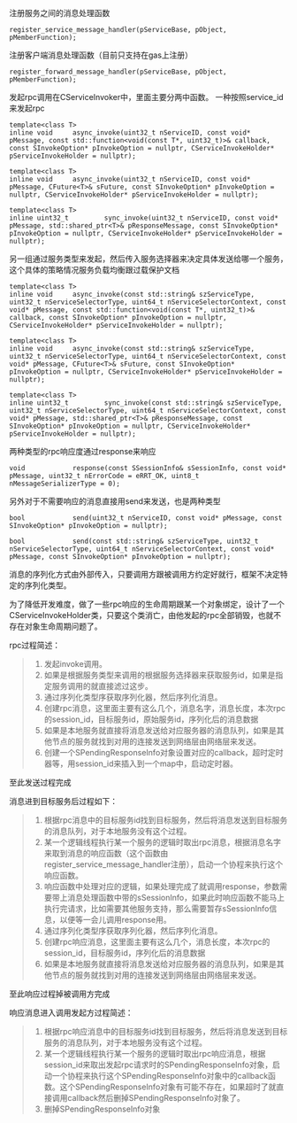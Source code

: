 ﻿注册服务之间的消息处理函数

```
register_service_message_handler(pServiceBase, pObject, pMemberFunction);
```

注册客户端消息处理函数（目前只支持在gas上注册）

```
register_forward_message_handler(pServiceBase, pObject, pMemberFunction);
```

发起rpc调用在CServiceInvoker中，里面主要分两中函数。
一种按照service_id来发起rpc
>
```
template<class T>
inline void		async_invoke(uint32_t nServiceID, const void* pMessage, const std::function<void(const T*, uint32_t)>& callback, const SInvokeOption* pInvokeOption = nullptr, CServiceInvokeHolder* pServiceInvokeHolder = nullptr);

template<class T>
inline void		async_invoke(uint32_t nServiceID, const void* pMessage, CFuture<T>& sFuture, const SInvokeOption* pInvokeOption = nullptr, CServiceInvokeHolder* pServiceInvokeHolder = nullptr);
		
template<class T>
inline uint32_t	        sync_invoke(uint32_t nServiceID, const void* pMessage, std::shared_ptr<T>& pResponseMessage, const SInvokeOption* pInvokeOption = nullptr, CServiceInvokeHolder* pServiceInvokeHolder = nullptr);
```
另一组通过服务类型来发起，然后传入服务选择器来决定具体发送给哪一个服务，这个具体的策略情况服务负载均衡跟过载保护文档

```
template<class T>
inline void		async_invoke(const std::string& szServiceType, uint32_t nServiceSelectorType, uint64_t nServiceSelectorContext, const void* pMessage, const std::function<void(const T*, uint32_t)>& callback, const SInvokeOption* pInvokeOption = nullptr, CServiceInvokeHolder* pServiceInvokeHolder = nullptr);
		
template<class T>
inline void		async_invoke(const std::string& szServiceType, uint32_t nServiceSelectorType, uint64_t nServiceSelectorContext, const void* pMessage, CFuture<T>& sFuture, const SInvokeOption* pInvokeOption = nullptr, CServiceInvokeHolder* pServiceInvokeHolder = nullptr);
	
template<class T>
inline uint32_t	        sync_invoke(const std::string& szServiceType, uint32_t nServiceSelectorType, uint64_t nServiceSelectorContext, const void* pMessage, std::shared_ptr<T>& pResponseMessage, const SInvokeOption* pInvokeOption = nullptr, CServiceInvokeHolder* pServiceInvokeHolder = nullptr);
```

两种类型的rpc响应度通过response来响应

```
void			response(const SSessionInfo& sSessionInfo, const void* pMessage, uint32_t nErrorCode = eRRT_OK, uint8_t nMessageSerializerType = 0);
```

另外对于不需要响应的消息直接用send来发送，也是两种类型

```
bool			send(uint32_t nServiceID, const void* pMessage, const SInvokeOption* pInvokeOption = nullptr);

bool			send(const std::string& szServiceType, uint32_t nServiceSelectorType, uint64_t nServiceSelectorContext, const void* pMessage, const SInvokeOption* pInvokeOption = nullptr);
```
消息的序列化方式由外部传入，只要调用方跟被调用方约定好就行，框架不决定特定的序列化类型。

为了降低开发难度，做了一些rpc响应的生命周期跟某一个对象绑定，设计了一个CServiceInvokeHolder类，只要这个类消亡，由他发起的rpc全部销毁，也就不存在对象生命周期问题了。

rpc过程简述：
> 1. 发起invoke调用。
> 2. 如果是根据服务类型来调用的根据服务选择器来获取服务id，如果是指定服务调用的就直接滤过这步。
> 3. 通过序列化类型序获取序列化器，然后序列化消息。
> 4. 创建rpc消息，这里面主要有这么几个，消息名字，消息长度，本次rpc的session_id，目标服务id，原始服务id，序列化后的消息数据
> 5. 如果是本地服务就直接将消息发送给对应服务器的消息队列，如果是其他节点的服务就找到对用的连接发送到网络层由网络层来发送。
> 6. 创建一个SPendingResponseInfo对象设置对应的callback，超时定时器等，用session_id来插入到一个map中，启动定时器。

至此发送过程完成

消息进到目标服务后过程如下：
> 1. 根据rpc消息中的目标服务id找到目标服务，然后将消息发送到目标服务的消息队列，对于本地服务没有这个过程。
> 2. 某一个逻辑线程执行某一个服务的逻辑时取出rpc消息，根据消息名字来取到消息的响应函数（这个函数由register_service_message_handler注册），启动一个协程来执行这个响应函数。
> 3. 响应函数中处理对应的逻辑，如果处理完成了就调用response，参数需要带上消息处理函数中带的sSessionInfo，如果此时响应函数不能马上执行完请求，比如需要其他服务支持，那么需要暂存sSessionInfo信息，以便等一会儿调用response用。
> 4. 通过序列化类型序获取序列化器，然后序列化消息。
> 4. 创建rpc响应消息，这里面主要有这么几个，消息长度，本次rpc的session_id，目标服务id，序列化后的消息数据
> 5. 如果是本地服务就直接将消息发送给对应服务器的消息队列，如果是其他节点的服务就找到对用的连接发送到网络层由网络层来发送。

至此响应过程掉被调用方完成

响应消息进入调用发起方过程简述：
> 1. 根据rpc响应消息中的目标服务id找到目标服务，然后将消息发送到目标服务的消息队列，对于本地服务没有这个过程。
> 2. 某一个逻辑线程执行某一个服务的逻辑时取出rpc响应消息，根据session_id来取出发起rpc请求时的SPendingResponseInfo对象，启动一个协程来执行这个SPendingResponseInfo对象中的callback函数。这个SPendingResponseInfo对象有可能不存在，如果超时了就直接调用callback然后删掉SPendingResponseInfo对象了。
> 3. 删掉SPendingResponseInfo对象